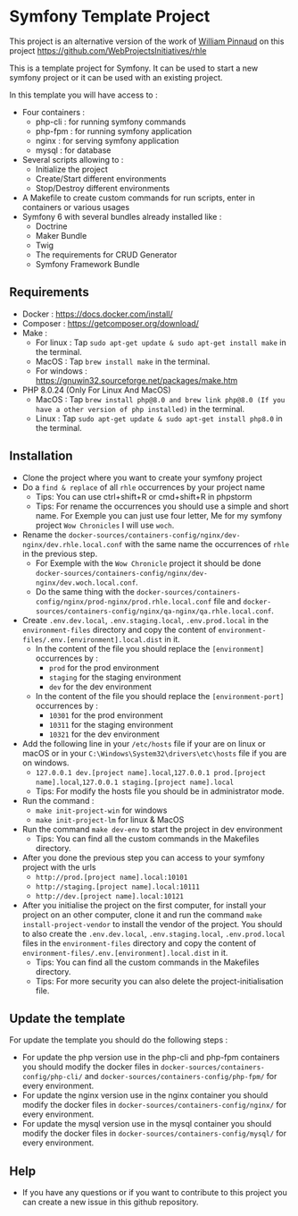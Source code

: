 # Symfony Template Project
This project is an alternative version of the work of [William Pinnaud](https://github.com/DocFX) on this project https://github.com/WebProjectsInitiatives/rhle

This is a template project for Symfony. It can be used to start a new symfony project or it can be used with an existing project.

In this template you will have access to :
* Four containers :
    - php-cli : for running symfony commands
    - php-fpm : for running symfony application
    - nginx : for serving symfony application
    - mysql : for database
* Several scripts allowing to :
    - Initialize the project
    - Create/Start different environments
    - Stop/Destroy different environments
* A Makefile to create custom commands for run scripts, enter in containers or various usages
* Symfony 6 with several bundles already installed like :
    - Doctrine
    - Maker Bundle
    - Twig
    - The requirements for CRUD Generator
    - Symfony Framework Bundle

## Requirements
* Docker : https://docs.docker.com/install/
* Composer : https://getcomposer.org/download/
* Make :
    - For linux : Tap `sudo apt-get update & sudo apt-get install make` in the terminal.
    - MacOS : Tap `brew install make` in the terminal.
    - For windows : https://gnuwin32.sourceforge.net/packages/make.htm
* PHP 8.0.24 (Only For Linux And MacOS)
    - MacOS : Tap `brew install php@8.0 and brew link php@8.0 (If you have a other version of php installed)` in the terminal.
    - Linux : Tap `sudo apt-get update & sudo apt-get install php8.0` in the terminal.

## Installation
* Clone the project where you want to create your symfony project
* Do a `find & replace` of all `rhle` occurrences by your project name
    - Tips: You can use ctrl+shift+R or cmd+shift+R in phpstorm
    - Tips: For rename the occurrences you should use a simple and short name. For Exemple you can just use four letter, Me for my symfony project `Wow Chronicles` I will use `woch`.
* Rename the `docker-sources/containers-config/nginx/dev-nginx/dev.rhle.local.conf` with the same name the occurrences of `rhle` in the previous step.
    - For Exemple with the `Wow Chronicle` project it should be done `docker-sources/containers-config/nginx/dev-nginx/dev.woch.local.conf`.
    - Do the same thing with the `docker-sources/containers-config/nginx/prod-nginx/prod.rhle.local.conf` file and `docker-sources/containers-config/nginx/qa-nginx/qa.rhle.local.conf`.
* Create `.env.dev.local`, `.env.staging.local`, `.env.prod.local` in the `environment-files` directory and copy the content of `environment-files/.env.[environment].local.dist` in it.
    - In the content of the file you should replace the `[environment]` occurrences by :
        - `prod` for the prod environment
        - `staging` for the staging environment
        - `dev` for the dev environment
    - In the content of the file you should replace the `[environment-port]` occurrences by :
        - `10301` for the prod environment
        - `10311` for the staging environment
        - `10321` for the dev environment
* Add the following line in your `/etc/hosts` file if your are on linux or macOS or in your `C:\Windows\System32\drivers\etc\hosts` file if you are on windows.
    - `127.0.0.1 dev.[project name].local`,`127.0.0.1 prod.[project name].local`,`127.0.0.1 staging.[project name].local`
    - Tips: For modify the hosts file you should be in administrator mode.
* Run the command :
    - `make init-project-win` for windows
    - `make init-project-lm` for linux & MacOS
* Run the command `make dev-env` to start the project in dev environment
    - Tips: You can find all the custom commands in the Makefiles directory.
* After you done the previous step you can access to your symfony project with the urls
    - `http://prod.[project name].local:10101`
    - `http://staging.[project name].local:10111`
    - `http://dev.[project name].local:10121`
* After you initialise the project on the first computer, for install your project on an other computer, clone it and run the command `make install-project-vendor` to install the vendor of the project. You should to also create the `.env.dev.local`, `.env.staging.local`, `.env.prod.local` files in the `environment-files` directory and copy the content of `environment-files/.env.[environment].local.dist` in it.
    - Tips: You can find all the custom commands in the Makefiles directory.
    - Tips: For more security you can also delete the project-initialisation file.

## Update the template
For update the template you should do the following steps :
* For update the php version use in the php-cli and php-fpm containers you should modify the docker files in `docker-sources/containers-config/php-cli/` and `docker-sources/containers-config/php-fpm/` for every environment.
* For update the nginx version use in the nginx container you should modify the docker files in `docker-sources/containers-config/nginx/` for every environment.
* For update the mysql version use in the mysql container you should modify the docker files in `docker-sources/containers-config/mysql/` for every environment.

## Help
* If you have any questions or if you want to contribute to this project you can create a new issue in this github repository.
